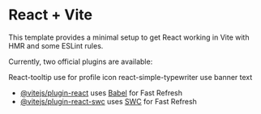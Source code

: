 # React + Vite

This template provides a minimal setup to get React working in Vite with HMR and some ESLint rules.

Currently, two official plugins are available:

React-tooltip use for profile icon
react-simple-typewriter use banner text
 

- [@vitejs/plugin-react](https://github.com/vitejs/vite-plugin-react/blob/main/packages/plugin-react/README.md) uses [Babel](https://babeljs.io/) for Fast Refresh
- [@vitejs/plugin-react-swc](https://github.com/vitejs/vite-plugin-react-swc) uses [SWC](https://swc.rs/) for Fast Refresh

